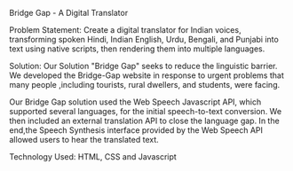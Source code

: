 Bridge Gap - A Digital Translator

Problem Statement: Create a digital translator for Indian voices, transforming spoken Hindi, Indian English, Urdu, Bengali, and Punjabi into text using 
native scripts, then rendering them into multiple languages.

Solution:
Our Solution "Bridge Gap" seeks to reduce the linguistic barrier. We developed the Bridge-Gap website in response to urgent problems that many people
,including tourists, rural dwellers, and students, were facing.

Our Bridge Gap solution used the Web Speech Javascript API, which supported several languages, for the initial speech-to-text conversion. We then included
an external translation API to close the language gap. In the end,the Speech Synthesis interface provided by the Web Speech API allowed users to hear 
the translated  text.

Technology Used: HTML, CSS and Javascript



